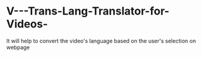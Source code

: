 # V---Trans-Lang-Translator-for-Videos-
It will help to convert the video's language based on the user's selection on webpage
